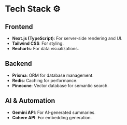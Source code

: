 # Tech Stack ⚙️

## Frontend
- **Next.js (TypeScript)**: For server-side rendering and UI.
- **Tailwind CSS**: For styling.
- **Recharts**: For data visualizations.

## Backend
- **Prisma**: ORM for database management.
- **Redis**: Caching for performance.
- **Pinecone**: Vector database for semantic search.

## AI & Automation
- **Gemini API**: For AI-generated summaries.
- **Cohere API**: For embedding generation.
